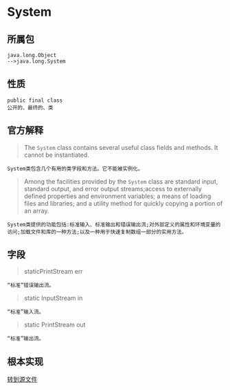 # System

## 所属包

    java.long.Object  
    -->java.long.System

## 性质

    public final class
    公开的、最终的、类

## 官方解释

> The <code>System</code> class contains several useful class fields and methods. It cannot be instantiated.  

    System类包含几个有用的类字段和方法。它不能被实例化。

> <p>Among the facilities provided by the <code>System</code> class are standard input, standard output, and error output streams;access to externally defined properties and environment variables; a means of loading files and libraries; and a utility method for quickly copying a portion of an array.

    System类提供的功能包括:标准输入、标准输出和错误输出流;对外部定义的属性和环境变量的访问;加载文件和库的一种方法;以及一种用于快速复制数组一部分的实用方法。

## 字段

> staticPrintStream err

    “标准”错误输出流。

> static InputStream in  

    “标准”输入流。

> static PrintStream out  

    “标准”输出流。

## 根本实现

[转到源文件](../../source/jdk/jdk-7fcf35286d52/src/share/native/java/lang/System.c)